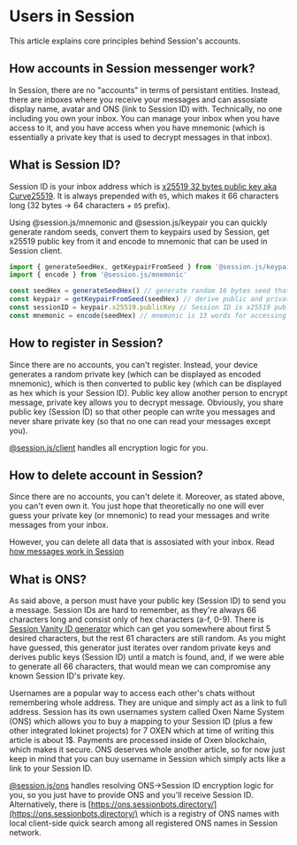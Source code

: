 # Users in Session

This article explains core principles behind Session's accounts.

## How accounts in Session messenger work?

In Session, there are no "accounts" in terms of persistant entities. Instead, there are inboxes where you receive your messages and can assosiate display name, avatar and ONS (link to Session ID) with. Technically, no one including you own your inbox. You can manage your inbox when you have access to it, and you have access when you have mnemonic (which is essentially a private key that is used to decrypt messages in that inbox).

## What is Session ID?

Session ID is your inbox address which is [x25519 32 bytes public key aka Curve25519](https://en.wikipedia.org/wiki/Curve25519). It is always prepended with `05`, which makes it 66 characters long (32 bytes -> 64 characters + `05` prefix).

Using @session.js/mnemonic and @session.js/keypair you can quickly generate random seeds, convert them to keypairs used by Session, get x25519 public key from it and encode to mnemonic that can be used in Session client.

```ts
import { generateSeedHex, getKeypairFromSeed } from '@session.js/keypair'
import { encode } from '@session.js/mnemonic'

const seedHex = generateSeedHex() // generate random 16 bytes seed that should be kept secure
const keypair = getKeypairFromSeed(seedHex) // derive public and private x25519 and ed25519 keys
const sessionID = keypair.x25519.publicKey // Session ID is x25519 public key
const mnemonic = encode(seedHex) // mnemonic is 13 words for accessing your Session
```

## How to register in Session?

Since there are no accounts, you can't register. Instead, your device generates a random private key (which can be displayed as encoded mnemonic), which is then converted to public key (which can be displayed as hex which is your Session ID). Public key allow another person to encrypt message, private key allows you to decrypt message. Obviously, you share public key (Session ID) so that other people can write you messages and never share private key (so that no one can read your messages except you).

[@session.js/client](https://github.com/sessionjs/client) handles all encryption logic for you.

## How to delete account in Session?

Since there are no accounts, you can't delete it. Moreover, as stated above, you can't even own it. You just hope that theoretically no one will ever guess your private key (or mnemonic) to read your messages and write messages from your inbox.

However, you can delete all data that is assosiated with your inbox. Read [how messages work in Session](./messages.md)

## What is ONS?

As said above, a person must have your public key (Session ID) to send you a message. Session IDs are hard to remember, as they're always 66 characters long and consist only of hex characters (a-f, 0-9). There is [Session Vanity ID generator](https://session-id.pages.dev/) which can get you somewhere about first 5 desired characters, but the rest 61 characters are still random. As you might have guessed, this generator just iterates over random private keys and derives public keys (Session ID) until a match is found, and, if we were able to generate all 66 characters, that would mean we can compromise any known Session ID's private key.

Usernames are a popular way to access each other's chats without remembering whole address. They are unique and simply act as a link to full address. Session has its own usernames system called Oxen Name System (ONS) which allows you to buy a mapping to your Session ID (plus a few other integrated lokinet projects) for 7 OXEN which at time of writing this article is about 1$. Payments are processed inside of Oxen blockchain, which makes it secure. ONS deserves whole another article, so for now just keep in mind that you can buy username in Session which simply acts like a link to your Session ID.

[@session.js/ons](https://github.com/sessionjs/ons) handles resolving ONS->Session ID encryption logic for you, so you just have to provide ONS and you'll receive Session ID.
Alternatively, there is [https://ons.sessionbots.directory/](https://ons.sessionbots.directory/) which is a registry of ONS names with local client-side quick search among all registered ONS names in Session network.